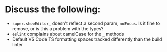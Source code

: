# Discuss the following:

- `super.showEditor_` doesn't reflect a second param, `noFocus`. Is it fine to remove, or is this a problem with the types?
- `eslint` complains about camelCase for the `_` methods
- Default VS Code TS formatting spaces tracked differently than the build linter
